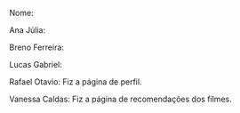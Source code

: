 Nome:

Ana Júlia: 

Breno Ferreira: 

Lucas Gabriel: 

Rafael Otavio: Fiz a página de perfil.

Vanessa Caldas: Fiz a página de recomendações dos filmes.
